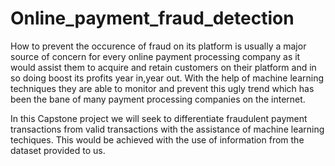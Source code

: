 # Online_payment_fraud_detection
How to prevent the occurence of fraud on its platform is usually a major source of concern for every online payment processing company as it would assist them to acquire and retain customers on their platform and in so doing boost its profits year in,year out. With the help of machine learning techniques they are able to monitor and prevent this ugly trend which has been the bane of many payment processing companies on the internet.

In this Capstone project we will seek to differentiate fraudulent payment transactions from valid transactions with the assistance of machine learning techiques. This would be achieved with the use of information from the dataset provided to us.
